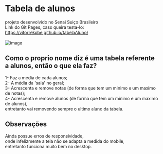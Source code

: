# Tabela de alunos
projeto desenvolvido no Senai Suiço Brasileiro
<br>
Link do Git Pages, caso queira testa-lo: https://vitorrekobe.github.io/tabelaAluno/
<br><br>
![image](https://user-images.githubusercontent.com/98287250/201530818-e8f068f3-ac2c-4226-ade3-88b55d5e51bd.png)

## Como o proprio nome diz é uma tabela referente a alunos, então o que ela faz? 
1- Faz a média de cada alunos;
<br>
2- A média da 'sala' no geral;
<br>
3- Acrescenta e remove notas (de forma que tem um minimo e um maximo de notas);
<br>
4- Acrescenta e remove alunos (de forma que tem um minimo e um maximo de alunos),
<br>
entretanto vai removendo sempre o ultimo aluno da tabela.

## Observações
Ainda possue erros de responsividade,
<br>
onde infelizmente a tela não se adapta a medida do mobile,
<br> 
entretanto funciona muito bem no desktop.
